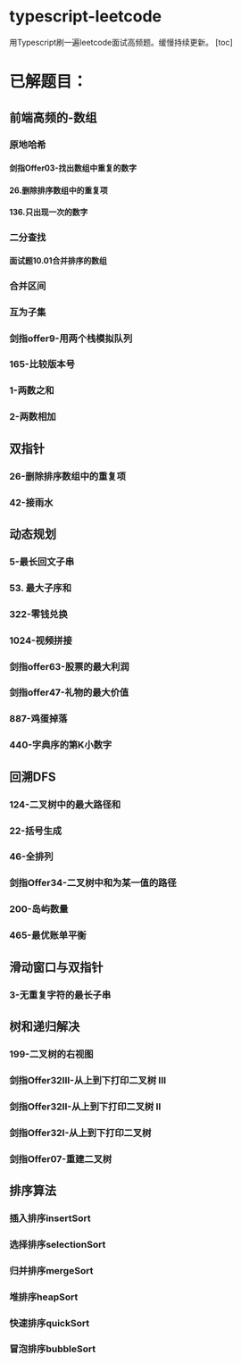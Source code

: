 # typescript-leetcode
用Typescript刷一遍leetcode面试高频题。缓慢持续更新。
[toc]
# 已解题目： 
## 前端高频的-数组
### 原地哈希
#### 剑指Offer03-找出数组中重复的数字
#### 26.删除排序数组中的重复项
#### 136.只出现一次的数字
### 二分查找
#### 面试题10.01合并排序的数组
### 合并区间
### 互为子集
### 剑指offer9-用两个栈模拟队列
### 165-比较版本号
### 1-两数之和
### 2-两数相加
## 双指针
### 26-删除排序数组中的重复项
### 42-接雨水
## 动态规划
### 5-最长回文子串
### 53. 最大子序和
### 322-零钱兑换
### 1024-视频拼接
### 剑指offer63-股票的最大利润
### 剑指offer47-礼物的最大价值
### 887-鸡蛋掉落
### 440-字典序的第K小数字
## 回溯DFS
### 124-二叉树中的最大路径和
### 22-括号生成
### 46-全排列
### 剑指Offer34-二叉树中和为某一值的路径
### 200-岛屿数量
### 465-最优账单平衡
## 滑动窗口与双指针
### 3-无重复字符的最长子串
## 树和递归解决
### 199-二叉树的右视图
### 剑指Offer32III-从上到下打印二叉树 III
### 剑指Offer32II-从上到下打印二叉树 II
### 剑指Offer32I-从上到下打印二叉树
### 剑指Offer07-重建二叉树
## 排序算法
### 插入排序insertSort
### 选择排序selectionSort
### 归并排序mergeSort
### 堆排序heapSort
### 快速排序quickSort
### 冒泡排序bubbleSort
